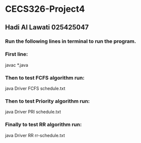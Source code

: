 # CECS326-Project4
## Hadi Al Lawati 025425047

### Run the following lines in terminal to run the program. 

### First line: 
javac *.java
### Then to test FCFS algorithm run: 
java Driver FCFS schedule.txt
### Then to test Priority algorithm run: 
java Driver PRI schedule.txt
### Finally to test RR algorithm run: 
java Driver RR rr-schedule.txt
